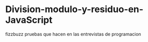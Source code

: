 # Division-modulo-y-residuo-en-JavaScript
 fizzbuzz pruebas que hacen en las entrevistas de programacion
